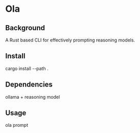 # Ola

## Background
A Rust based CLI for effectively prompting reasoning models.

## Install
cargo install --path .

## Dependencies
ollama + reasoning model

## Usage
ola prompt
